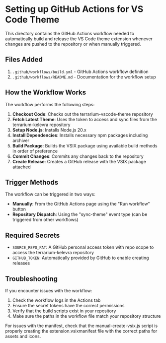 # Setting up GitHub Actions for VS Code Theme

This directory contains the GitHub Actions workflow needed to automatically build and release the VS Code theme extension whenever changes are pushed to the repository or when manually triggered.

## Files Added

1. `.github/workflows/build.yml` - GitHub Actions workflow definition
2. `.github/workflows/README.md` - Documentation for the workflow setup

## How the Workflow Works

The workflow performs the following steps:

1. **Checkout Code**: Checks out the terrarium-vscode-theme repository
2. **Fetch Latest Theme**: Uses the token to access and sync files from the terrarium-kelevra repository
3. **Setup Node.js**: Installs Node.js 20.x
4. **Install Dependencies**: Installs necessary npm packages including archiver
5. **Build Package**: Builds the VSIX package using available build methods in order of preference
6. **Commit Changes**: Commits any changes back to the repository
7. **Create Release**: Creates a GitHub release with the VSIX package attached

## Trigger Methods

The workflow can be triggered in two ways:
- **Manually**: From the GitHub Actions page using the "Run workflow" button
- **Repository Dispatch**: Using the "sync-theme" event type (can be triggered from other workflows)

## Required Secrets

- `SOURCE_REPO_PAT`: A GitHub personal access token with repo scope to access the terrarium-kelevra repository
- `GITHUB_TOKEN`: Automatically provided by GitHub to enable creating releases

## Troubleshooting

If you encounter issues with the workflow:

1. Check the workflow logs in the Actions tab
2. Ensure the secret tokens have the correct permissions
3. Verify that the build scripts exist in your repository
4. Make sure the paths in the workflow file match your repository structure

For issues with the manifest, check that the manual-create-vsix.js script is properly creating the extension.vsixmanifest file with the correct paths for assets and icons.
